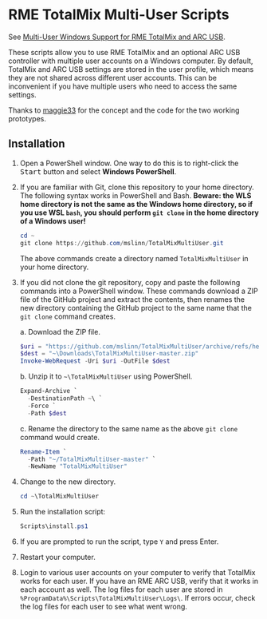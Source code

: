 # RME TotalMix Multi-User Scripts

See [Multi-User Windows Support for RME TotalMix and ARC USB](https://www.mslinn.com/av_studio/320-totalmix-multi-user.html).

These scripts allow you to use RME TotalMix and an optional ARC USB controller
with multiple user accounts on a Windows computer.
By default, TotalMix and ARC USB settings are stored in the user profile,
which means they are not shared across different user accounts.
This can be inconvenient if you have multiple users who need to access the same settings.

Thanks to [maggie33](https://forum.rme-audio.de/profile.php?id=40292)
for the concept and the code for the two working prototypes.


## Installation

1. Open a PowerShell window.
   One way to do this is to right-click the <kbd>Start</kbd> button and
   select **Windows PowerShell**.

2. If you are familiar with Git, clone this repository to your home directory.
   The following syntax works in PowerShell and Bash.
   **Beware: the WLS home directory is not the same as the Windows home directory,
   so if you use WSL `bash`, you should perform `git clone`
   in the home directory of a Windows user!**

    ```powershell
    cd ~
    git clone https://github.com/mslinn/TotalMixMultiUser.git
    ```

    The above commands create a directory named `TotalMixMultiUser`
    in your home directory.

3. If you did not clone the git repository, copy and paste the following commands
   into a PowerShell window.
   These commands download a ZIP file of the GitHub project and extract the
   contents, then renames the new directory containing the GitHub project
   to the same name that the `git clone` command creates.

   a. Download the ZIP file.

      ```powershell
      $uri = "https://github.com/mslinn/TotalMixMultiUser/archive/refs/heads/master.zip"
      $dest = "~\Downloads\TotalMixMultiUser-master.zip"
      Invoke-WebRequest -Uri $uri -OutFile $dest
      ```

   b. Unzip it to `~\TotalMixMultiUser` using PowerShell.

      ```powershell
      Expand-Archive `
        -DestinationPath ~\ `
        -Force `
        -Path $dest
      ```

   c. Rename the directory to the same name as the above `git clone`
      command would create.

      ```powershell
      Rename-Item `
        -Path "~/TotalMixMultiUser-master" `
        -NewName "TotalMixMultiUser"
      ```

4. Change to the new directory.

   ```powershell
   cd ~\TotalMixMultiUser
   ```

5. Run the installation script:

   ```powershell
   Scripts\install.ps1
   ```

6. If you are prompted to run the script, type `Y` and press Enter.

7. Restart your computer.

8. Login to various user accounts on your computer to verify that TotalMix
   works for each user.
   If you have an RME ARC USB, verify that it works in each account as well.
   The log files for each user are stored in
   `%ProgramData%\Scripts\TotalMixMultiUser\Logs\`.
   If errors occur, check the log files for each user to see what went wrong.

